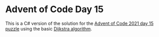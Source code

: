 # Advent of Code Day 15  

This is a C# version of the solution for the [Advent of Code 2021 day 15 puzzle](https://adventofcode.com/2021/day/15) using the basic [Dijkstra algorithm](https://en.wikipedia.org/wiki/Dijkstra%27s_algorithm).  
